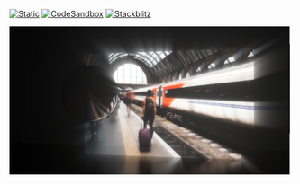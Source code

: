 [![Static](https://img.shields.io/badge/demo-%23646CFF.svg?logo=html5&logoColor=white)](https://pmndrs.github.io/examples/volumetric-light-godray)
[![CodeSandbox](https://img.shields.io/badge/codesandbox-040404?logo=codesandbox&logoColor=DBDBDB)](https://codesandbox.io/s/github/pmndrs/examples/tree/main/demos/volumetric-light-godray)
[![Stackblitz](https://img.shields.io/badge/stackblitz-fff?logo=Stackblitz&logoColor=1389FD)](https://stackblitz.com/github/pmndrs/examples/tree/main/demos/volumetric-light-godray)

![](thumbnail.png)
